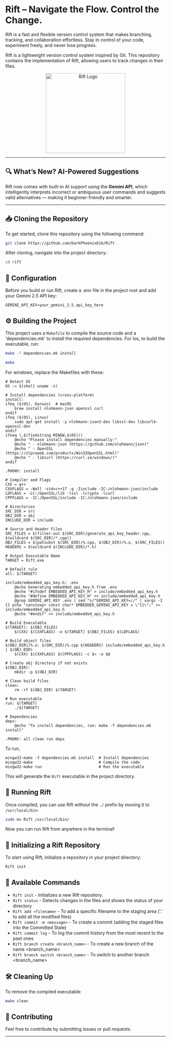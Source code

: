 # Rift – Navigate the Flow. Control the Change.

Rift is a fast and flexible version control system that makes branching, tracking, and collaboration effortless. Stay in control of your code, experiment freely, and never lose progress.


Rift is a lightweight version control system inspired by Git. This repository contains the implementation of Rift, allowing users to track changes in their files.

<p align="center">
  <img src="[https://i.imgur.com/xqpheDT.jpeg](https://portfoliosimages.s3.us-east-1.amazonaws.com/Rift+logo.png)" alt="Rift Logo" width="250"/>
</p>


---

## 🔍 What’s New? AI-Powered Suggestions


Rift now comes with built-in AI support using the **Gemini API**, which intelligently interprets incorrect or ambiguous user commands and suggests valid alternatives — making it beginner-friendly and smarter.

---

## 📥 Cloning the Repository

To get started, clone this repository using the following command:

```sh
git clone https://github.com/DarkPhoenix616/Rift
```

After cloning, navigate into the project directory:

```sh
cd rift
```

## 🔑 Configuration

Before you build or run Rift, create a .env file in the project root and add your Gemini 2.5 API key:

```env
GEMINI_API_KEY=your_gemini_2.5_api_key_here
```

## ⚙️ Building the Project

This project uses a `Makefile` to compile the source code and a 'dependencies.mk' to install the required dependencies. For Ios, to build the executable, run:

```sh
make -f dependencies.mk install
```

```sh
make
```

For windows, replace the Makefiles with these: 
```
# Detect OS
OS := $(shell uname -s)

# Install dependencies (cross-platform)
install:
ifeq ($(OS), Darwin)  # macOS
	brew install nlohmann-json openssl curl
endif
ifeq ($(OS), Linux)
	sudo apt-get install -y nlohmann-json3-dev libssl-dev libcurl4-openssl-dev
endif
ifneq (,$(findstring MINGW,$(OS)))
	@echo "Please install dependencies manually:"
	@echo " - nlohmann-json (https://github.com/nlohmann/json)"
	@echo " - OpenSSL (https://slproweb.com/products/Win32OpenSSL.html)"
	@echo " - libcurl (https://curl.se/windows/)"
endif

.PHONY: install

```

```
# Compiler and Flags
CXX = g++
CXXFLAGS = -Wall -std=c++17 -g -Iinclude -IC:/nlohmann-json/include
LDFLAGS = -LC:/OpenSSL/lib -lssl -lcrypto -lcurl
CPPFLAGS = -IC:/OpenSSL/include -IC:/nlohmann-json/include

# Directories
SRC_DIR = src
OBJ_DIR = obj
INCLUDE_DIR = include

# Source and Header Files
SRC_FILES = $(filter-out $(SRC_DIR)/generate_api_key_header.cpp, $(wildcard $(SRC_DIR)/*.cpp))
OBJ_FILES = $(patsubst $(SRC_DIR)/%.cpp, $(OBJ_DIR)/%.o, $(SRC_FILES))
HEADERS = $(wildcard $(INCLUDE_DIR)/*.h)

# Output Executable Name
TARGET = Rift.exe

# Default rule
all: $(TARGET)

include/embedded_api_key.h: .env
	@echo Generating embedded_api_key.h from .env
	@echo "#ifndef EMBEDDED_API_KEY_H" > include/embedded_api_key.h
	@echo "#define EMBEDDED_API_KEY_H" >> include/embedded_api_key.h
	@grep GEMINI_API_KEY .env | sed "s/^GEMINI_API_KEY=//" | xargs -I {} echo "constexpr const char* EMBEDDED_GEMINI_API_KEY = \"{}\";" >> include/embedded_api_key.h
	@echo "#endif" >> include/embedded_api_key.h

# Build Executable
$(TARGET): $(OBJ_FILES)
	$(CXX) $(CXXFLAGS) -o $(TARGET) $(OBJ_FILES) $(LDFLAGS)

# Build object files
$(OBJ_DIR)/%.o: $(SRC_DIR)/%.cpp $(HEADERS) include/embedded_api_key.h | $(OBJ_DIR)
	$(CXX) $(CXXFLAGS) $(CPPFLAGS) -c $< -o $@

# Create obj directory if not exists
$(OBJ_DIR):
	mkdir -p $(OBJ_DIR)

# Clean build files
clean:
	rm -rf $(OBJ_DIR) $(TARGET)

# Run executable
run: $(TARGET)
	./$(TARGET)

# Dependencies
deps:
	@echo "To install dependencies, run: make -f dependencies.mk install"

.PHONY: all clean run deps

```

To run, 
```
mingw32-make -f dependencies.mk install  # Install dependencies
mingw32-make                             # Compile the code
mingw32-make run                         # Run the executable
```


This will generate the `Rift` executable in the project directory.

## 🚀 Running Rift

Once compiled, you can use Rift without the `./` prefix by moving it to `/usr/local/bin`:

```sh
sudo mv Rift /usr/local/bin/
```

Now you can run Rift from anywhere in the terminal!

## 📌 Initializing a Rift Repository

To start using Rift, initialize a repository in your project directory:

```sh
Rift init
```

## 📄 Available Commands

- `Rift init` - Initializes a new Rift repository.
- `Rift status` - Detects changes in the files and shows the status of your directory
- `Rift add <filename>` - To add a specific filename to the staging area ('.' to add all the modified files)
- `Rift commit -m <message>` - To create a commit (adding the staged files into the Committed State)
- `Rift commit log` - To log the commit history from the most recent to the past ones
- `Rift branch create <branch_name>` - To create a new branch of the name <branch_name>
- `Rift branch switch <branch_name>` - To switch to another branch <branch_name>


## 🛠 Cleaning Up

To remove the compiled executable:

```sh
make clean
```

## 🤝 Contributing

Feel free to contribute by submitting issues or pull requests.

---


